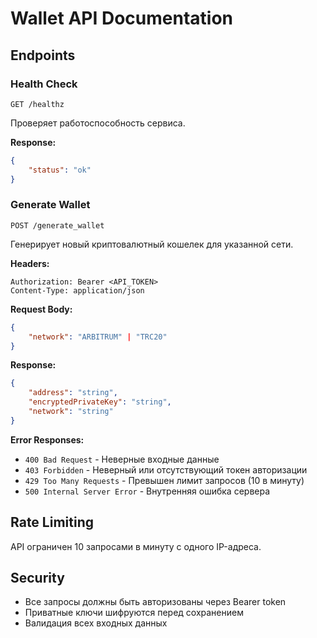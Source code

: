 # Wallet API Documentation
<!-- Этот API предназначен для внутренних операций с кошельками и не предполагается для прямого вызова с клиентского фронтенда конечного пользователя. -->

## Endpoints

### Health Check
<!-- Используется для мониторинга состояния сервиса -->
```http
GET /healthz
```
Проверяет работоспособность сервиса.

**Response:**
```json
{
    "status": "ok"
}
```

### Generate Wallet
<!-- Может использоваться административной панелью или другими бэкенд-сервисами для создания кошельков. -->
```http
POST /generate_wallet
```
Генерирует новый криптовалютный кошелек для указанной сети.

**Headers:**
```
Authorization: Bearer <API_TOKEN>
Content-Type: application/json
```

**Request Body:**
```json
{
    "network": "ARBITRUM" | "TRC20"
}
```

**Response:**
```json
{
    "address": "string",
    "encryptedPrivateKey": "string",
    "network": "string"
}
```

**Error Responses:**
- `400 Bad Request` - Неверные входные данные
- `403 Forbidden` - Неверный или отсутствующий токен авторизации
- `429 Too Many Requests` - Превышен лимит запросов (10 в минуту)
- `500 Internal Server Error` - Внутренняя ошибка сервера

## Rate Limiting
API ограничен 10 запросами в минуту с одного IP-адреса.

## Security
- Все запросы должны быть авторизованы через Bearer token
- Приватные ключи шифруются перед сохранением
- Валидация всех входных данных 